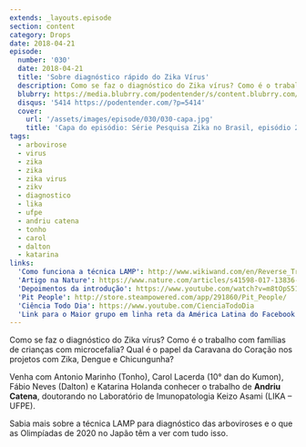 ```yaml
---
extends: _layouts.episode
section: content
category: Drops
date: 2018-04-21
episode:
  number: '030'
  date: 2018-04-21
  title: 'Sobre diagnóstico rápido do Zika Vírus'
  description: Como se faz o diagnóstico do Zika vírus? Como é o trabalho com famílias de crianças com microcefalia? Qual é o papel da Caravana do Coração nos projetos com Zika, Dengue e Chicungunha?
  blubrry: https://media.blubrry.com/podentender/s/content.blubrry.com/podentender/PODEntender_30_ZIKA_2.mp3
  disqus: '5414 https://podentender.com/?p=5414'
  cover:
    url: '/assets/images/episode/030/030-capa.jpg'
    title: 'Capa do episódio: Série Pesquisa Zika no Brasil, episódio 2'
tags:
  - arbovirose
  - virus
  - zika
  - zika
  - zika virus
  - zikv
  - diagnostico
  - lika
  - ufpe
  - andriu catena
  - tonho
  - carol
  - dalton
  - katarina
links:
  'Como funciona a técnica LAMP': http://www.wikiwand.com/en/Reverse_Transcription_Loop-mediated_Isothermal_Amplification
  'Artigo na Nature': https://www.nature.com/articles/s41598-017-13836-9
  'Depoimentos da introdução': https://www.youtube.com/watch?v=m8tOpS515dA
  'Pit People': http://store.steampowered.com/app/291860/Pit_People/
  'Ciência Todo Dia': https://www.youtube.com/CienciaTodoDia
  'Link para o Maior grupo em linha reta da América Latina do Facebook': http://bit.ly/OMaiorGrupo
---
```

Como se faz o diagnóstico do Zika vírus? Como é o trabalho com famílias de crianças com microcefalia?
Qual é o papel da Caravana do Coração nos projetos com Zika, Dengue e Chicungunha?

Venha com Antonio Marinho (Tonho), Carol Lacerda (10° dan do Kumon), Fábio Neves (Dalton) e
Katarina Holanda conhecer o trabalho de **Andriu Catena**, doutorando no Laboratório de Imunopatologia
Keizo Asami (LIKA – UFPE).

Sabia mais sobre a técnica LAMP para diagnóstico das arboviroses e o que as
Olimpíadas de 2020 no Japão têm a ver com tudo isso.
